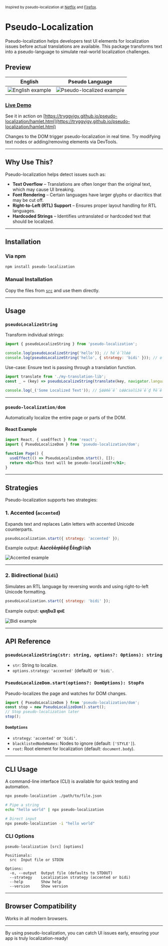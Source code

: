 <sub>Inspired by pseudo-localization at [Netflix](https://medium.com/netflix-techblog/pseudo-localization-netflix-12fff76fbcbe) and [Firefox](https://reviewboard.mozilla.org/r/248606/diff/2#index_header).</sub>

# Pseudo-Localization

Pseudo-localization helps developers test UI elements for localization issues before actual translations are available. This package transforms text into a pseudo-language to simulate real-world localization challenges.

## Preview

| English                                                                                                                 | Pseudo Language                                                                                                                  |
| ----------------------------------------------------------------------------------------------------------------------- | -------------------------------------------------------------------------------------------------------------------------------- |
| ![English example](https://user-images.githubusercontent.com/2373958/44001651-21f32b42-9e36-11e8-80eb-5b88e8fd9b13.png) | ![Pseudo-localized example](https://user-images.githubusercontent.com/2373958/44311352-2a29fb00-a3e6-11e8-88ed-5485697f7a40.png) |

### [Live Demo](https://tryggvigy.github.io/pseudo-localization/hamlet.html)

See it in action on [https://tryggvigy.github.io/pseudo-localization/hamlet.html](https://tryggvigy.github.io/pseudo-localization/hamlet.html)

Changes to the DOM trigger pseudo-localization in real time. Try modifying text nodes or adding/removing elements via DevTools.

---

## Why Use This?

Pseudo-localization helps detect issues such as:

- **Text Overflow** – Translations are often longer than the original text, which may cause UI breaking.
- **Font Rendering** – Certain languages have larger glyphs or diacritics that may be cut off.
- **Right-to-Left (RTL) Support** – Ensures proper layout handling for RTL languages.
- **Hardcoded Strings** – Identifies untranslated or hardcoded text that should be localized.

---

## Installation

### Via npm

```sh
npm install pseudo-localization
```

### Manual Installation

Copy the files from [`src`](https://github.com/tryggvigy/pseudo-localization/blob/master/src) and use them directly.

---

## Usage

### `pseudoLocalizeString`

Transform individual strings:

```js
import { pseudoLocalizeString } from 'pseudo-localization';

console.log(pseudoLocalizeString('hello')); // ħḗḗŀŀǿǿ
console.log(pseudoLocalizeString('hello', { strategy: 'bidi' })); // oʅʅǝɥ
```

Use-case: Ensure text is passing through a translation function.

```js
import translate from './my-translation-lib';
const _ = (key) => pseudoLocalizeString(translate(key, navigator.language));

console.log(_('Some Localized Text')); // Şǿǿḿḗḗ Ŀǿǿƈȧȧŀīẑḗḗḓ Ŧḗḗẋŧ
```

---

### `pseudo-localization/dom`

Automatically localize the entire page or parts of the DOM.

#### React Example

```jsx
import React, { useEffect } from 'react';
import { PseudoLocalizeDom } from 'pseudo-localization/dom';

function Page() {
  useEffect(() => PseudoLocalizeDom.start(), []);
  return <h1>This text will be pseudo-localized!</h1>;
}
```

---

## Strategies

Pseudo-localization supports two strategies:

### 1. Accented (`accented`)

Expands text and replaces Latin letters with accented Unicode counterparts.

```js
pseudoLocalization.start({ strategy: 'accented' });
```

Example output: **Ȧȧƈƈḗḗƞŧḗḗḓ Ḗḗƞɠŀīīşħ**

![Accented example](https://user-images.githubusercontent.com/2373958/44311259-62303e80-a3e4-11e8-884a-54c77416b922.png)

---

### 2. Bidirectional (`bidi`)

Simulates an RTL language by reversing words and using right-to-left Unicode formatting.

```js
pseudoLocalization.start({ strategy: 'bidi' });
```

Example output: **ɥsıʅƃuƎ ıpıԐ**

![Bidi example](https://user-images.githubusercontent.com/2373958/44311263-770cd200-a3e4-11e8-97e4-9a1896bd5975.png)

---

## API Reference

### `pseudoLocalizeString(str: string, options?: Options): string`

- `str`: String to localize.
- `options.strategy`: `'accented'` (default) or `'bidi'`.

### `PseudoLocalizeDom.start(options?: DomOptions): StopFn`

Pseudo-localizes the page and watches for DOM changes.

```js
import { PseudoLocalizeDom } from 'pseudo-localization/dom';
const stop = new PseudoLocalizeDom().start();
// Stop pseudo-localization later
stop();
```

#### `DomOptions`

- `strategy`: `'accented'` or `'bidi'`.
- `blacklistedNodeNames`: Nodes to ignore (default: `['STYLE']`).
- `root`: Root element for localization (default: `document.body`).

---

## CLI Usage

A command-line interface (CLI) is available for quick testing and automation.

```sh
npx pseudo-localization ./path/to/file.json

# Pipe a string
echo "hello world" | npx pseudo-localization

# Direct input
npx pseudo-localization -i "hello world"
```

### CLI Options

```
pseudo-localization [src] [options]

Positionals:
  src  Input file or STDIN

Options:
  -o, --output  Output file (defaults to STDOUT)
  --strategy    Localization strategy (accented or bidi)
  --help        Show help
  --version     Show version
```

---

## Browser Compatibility

Works in all modern browsers.

---

By using pseudo-localization, you can catch UI issues early, ensuring your app is truly localization-ready!
